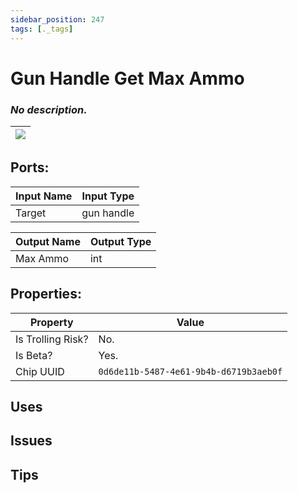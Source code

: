 ```yaml
---
sidebar_position: 247
tags: [._tags]
---
```


# Gun Handle Get Max Ammo


### *No description.*

| ![](https://images-ext-2.discordapp.net/external/MPmIaQzlEPmgGWlgi-WxBBXt0Bjv_zWPkg1y1f_sy3s/https/www.recroomcircuits.com/image/circuit/absolute-value?width=206&height=108) |
|-----|

## Ports:

| Input Name | Input Type |
|-----------|-----------|
| Target | gun handle |

| Output Name | Output Type |
|-----------|-----------|
| Max Ammo | int |

## Properties:

| Property  | Value |
|-------------------|-----------|
| Is Trolling Risk? | No. |
| Is Beta? | Yes. |
| Chip UUID | `0d6de11b-5487-4e61-9b4b-d6719b3aeb0f` |

## Uses

## Issues

## Tips